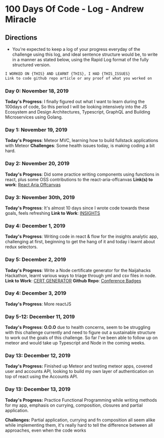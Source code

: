 # 100 Days Of Code - Log -  Andrew Miracle

## Directions

- You're expected to keep a log of your progress everyday of the challenge using this log, and ideal sentence structure would be, to write in a manner as stated below, using the Rapid Log format of the fully structured version.

```md
I WORKED ON {THIS} AND LEARNT {THIS}, I HAD {THIS_ISSUES} 
Link to code github repo article or any proof of what you worked on
```

<!-- 
#### (delete me or comment me out)

**Today's Progress**: Fixed CSS, worked on canvas functionality for the app.
**Thoughts:** I really struggled with CSS, but, overall, I feel like I am slowly getting better at it. Canvas is still new for me, but I managed to figure out some basic functionality.
**Link to work:** [Calculator App](http://www.example.com) 
-->

### Day 0: November 18, 2019

**Today's Progress**: I finally figured out what I want to learn during the 100days of code, So this period I will be looking intensively into the JS Ecosystem and Design Architectures, Typescript, GraphQL and Building Microservices using Golang.

### Day 1: November 19, 2019

**Today's Progress**: Meteor MVC, learning how to build fullstack applications with Meteor
**Challenges**: Some health issues today, is making coding a bit hard.

### Day 2: November 20, 2019

**Today's Progress**: Did some practice writing components using functions in react, plus some OSS contributions to the react-aria-offcanvas
**Link(s) to work**: [React Aria Offcanvas](https://github.com/neosiae/react-aria-offcanvas)

### Day 3: November 30th, 2019

**Today's Progress**: It's almost 10 days since I wrote code towards these goals, feels refreshing
**Link to Work**: [INSIGHTS](https://github.com/koolamusic/insights)

### Day 4: December 1, 2019

**Today's Progress**: Writing code in react & flow for the insights analytic app, challenging at first, beginning to get the hang of it and today i learnt about redux selectors.

### Day 5: December 2, 2019

**Today's Progress**: Write a Node certificate generator for the Naijahacks Hackathon, learnt various ways to triage through yml and csv files in node.
**Link to Work**: [CERT GENERATOR](https://njhacks-cert.herokuapp.com)
**Github Repo**: [Conference Badges](https://github.com/naijahacks/certificate-generator/)

### Day 4: December 3, 2019

**Today's Progress**: More reactJS 

### Day 5-12: December 11, 2019

**Today's Progress**: **O.O.O** due to health concerns, seem to be struggling with this challenge currently and need to figure out a sustainable structure to work out the goals of this challenge. So far I've been able to follow up on meteor and would take up Typescript and Node in the coming weeks.

### Day 13: December 12, 2019

**Today's Progress:** Finished up Meteor and testing meteor apps, covered user and accounts API, looking to build my own layer of authentication on top of react using the Accounts API.

### Day 13: December 13, 2019

**Today's Progress:** Practice Functional Programming while writing methods for my app, emphasis on currying, composition, closures and partial application.

**Challenges:** Partial application, currying and fn composition all seem alike while implementing them, it's really hard to tell the difference between all approaches, even when the code works